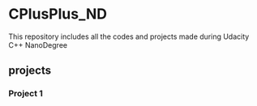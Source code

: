 # CPlusPlus_ND
This repository includes all the codes and projects made during Udacity C++ NanoDegree

## projects
### Project 1
